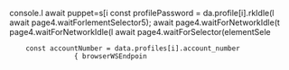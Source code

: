 console.l await puppet=s[i 
        const profilePassword = da.profile[i].rkIdle(l
                        await page4.waitForlementSelector5);
                        await page4.waitForNetworkIdle(t page4.waitForNetworkIdle(l
                        await page4.waitForSelector(elementSele

        const accountNumber = data.profiles[i].account_number
                    { browserWSEndpoin
